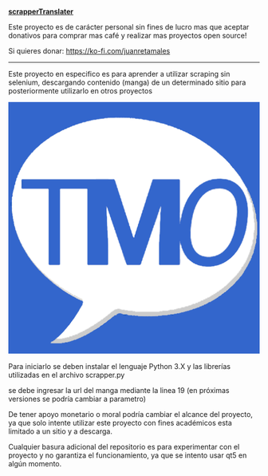 **[scrapperTranslater](https://github.com/juanretamales/scrapperTranslater)**

Este proyecto es de carácter personal sin fines de lucro mas que aceptar donativos para comprar mas café y realizar mas proyectos open source!

Si quieres donar: https://ko-fi.com/juanretamales

_________________________________

Este proyecto en especifico es para aprender a utilizar scraping sin selenium, descargando contenido (manga) de un determinado sitio para posteriormente utilizarlo en otros proyectos

![ejemplo del archivo a traducir](https://raw.githubusercontent.com/juanretamales/scrapperTuMangaOnline/main/img/tmologo.png)

Para iniciarlo se deben instalar el lenguaje Python 3.X y las librerías utilizadas en el archivo scrapper.py

se debe ingresar la url del manga mediante la linea 19 (en próximas versiones se podría cambiar a parametro)

De tener apoyo monetario o moral podría cambiar el alcance del proyecto, ya que solo intente utilizar este proyecto con fines académicos esta limitado a un sitio y a descarga.

Cualquier basura adicional del repositorio es para experimentar con el proyecto y no garantiza el funcionamiento, ya que se intento usar qt5 en algún momento.